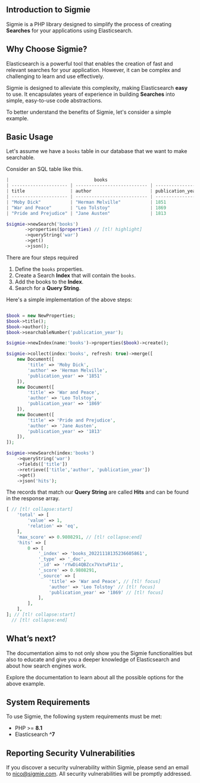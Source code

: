 ## Introduction to Sigmie

Sigmie is a PHP library designed to simplify the process of creating **Searches** for your applications using Elasticsearch.

## Why Choose Sigmie?
Elasticsearch is a powerful tool that enables the creation of fast and relevant searches for your application. However, it can be complex and challenging to learn and use effectively. 

Sigmie is designed to alleviate this complexity, making Elasticsearch **easy** to use. It encapsulates years of experience in building **Searches** into simple, easy-to-use code abstractions. 

To better understand the benefits of Sigmie, let's consider a simple example.

## Basic Usage

Let's assume we have a `books` table in our database that we want to make searchable.

Consider an SQL table like this.

```php
|                                books                                   |
| --------------------- | --------------------------- | ---------------- |
| title                 | author                      | publication_year |
| --------------------- | --------------------------- | ---------------- |
| "Moby Dick"           | "Herman Melville"           | 1851             |
| "War and Peace"       | "Leo Tolstoy"               | 1869             |
| "Pride and Prejudice" | "Jane Austen"               | 1813             |
```

```php
$sigmie->newSearch('books')
       ->properties($properties) // [tl! highlight]
       ->queryString('war')
       ->get()
       ->json();
```

There are four steps required
1. Define the `books` properties.
2. Create a Search **Index** that will contain the `books`.
3. Add the books to the **Index**.
4. Search for a **Query String**.

Here's a simple implementation of the above steps: 

```php

$book = new NewProperties;
$book->title();
$book->author();
$book->searchableNumber('publication_year');

$sigmie->newIndex(name:'books')->properties($book)->create();

$sigmie->collect(index:'books', refresh: true)->merge([
    new Document([
        'title' => 'Moby Dick',
        'author' => 'Herman Melville',
        'publication_year' => '1851'
    ]),
    new Document([
        'title' => 'War and Peace',
        'author' => 'Leo Tolstoy',
        'publication_year' => '1869'
    ]),
    new Document([
        'title' => 'Pride and Prejudice',
        'author' => 'Jane Austen',
        'publication_year' => '1813'
    ]),
]);

$sigmie->newSearch(index:'books')
    ->queryString('war')
    ->fields(['title'])
    ->retrieve(['title','author', 'publication_year'])
    ->get()
    ->json('hits');
```
The records that match our **Query String** are called **Hits** and can be found in the response array.

```php
[ // [tl! collapse:start]
    'total' => [ 
        'value' => 1,
        'relation' => 'eq',
    ],
    'max_score' => 0.9808291, // [tl! collapse:end]
    'hits' => [
        0 => [
            '_index' => 'books_20221118135236605861',
            '_type' => '_doc',
            '_id' => 'rYwDi4QBZcx7VxtuP11z',
            '_score' => 0.9808291,
            '_source' => [
                'title' => 'War and Peace', // [tl! focus]
                'author' => 'Leo Tolstoy' // [tl! focus]
                'publication_year' => '1869' // [tl! focus]
            ],
        ],
    ],
]; // [tl! collapse:start]
  // [tl! collapse:end]
```

## What’s next?
The documentation aims to not only show you the Sigmie functionalities but also to educate and give you a deeper knowledge of Elasticsearch and about how search engines work.

Explore the documentation to learn about all the possible options for the above example.

## System Requirements

To use Sigmie, the following system requirements must be met:

* PHP >= **8.1**
* Elasticsearch **^7**

## Reporting Security Vulnerabilities

If you discover a security vulnerability within Sigmie, please send an email to nico@sigmie.com. All security vulnerabilities will be promptly addressed.
